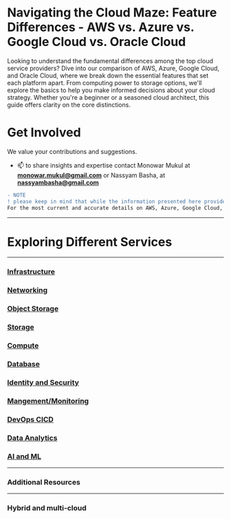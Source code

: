 # Navigating the Cloud Maze: Feature Differences - AWS vs. Azure vs. Google Cloud vs. Oracle Cloud

Looking to understand the fundamental differences among the top cloud service providers? Dive into our comparison of AWS, Azure, Google Cloud, and Oracle Cloud, where we break down the essential features that set each platform apart. From computing power to storage options, we'll explore the basics to help you make informed decisions about your cloud strategy. Whether you're a beginner or a seasoned cloud architect, this guide offers clarity on the core distinctions.

# Get Involved
We value your contributions and suggestions. 
- 📫 to share insights and expertise contact Monowar Mukul at **monowar.mukul@gmail.com** or Nassyam Basha, at **nassyambasha@gmail.com** 

```diff
- NOTE
! please keep in mind that while the information presented here provides a solid foundation, the cloud landscape is dynamic.
For the most current and accurate details on AWS, Azure, Google Cloud, and Oracle Cloud, we recommend consulting the official documentation and websites of the respective providers.
```
------------------------------
# Exploring Different Services
------------------------------
### [Infrastructure](https://github.com/asiandevs/multicloud_comparisons/blob/main/infrastructure.md) 

### [Networking](https://github.com/asiandevs/multicloud_comparisons/blob/main/network.md)

### [Object Storage](https://github.com/asiandevs/multicloud_comparisons/blob/main/obj_storage.md)
### [Storage](https://github.com/asiandevs/multicloud_comparisons/blob/main/storge.md)
### [Compute](https://github.com/asiandevs/multicloud_comparisons/blob/main/compute.md)

### [Database](https://github.com/asiandevs/multicloud_comparisons/blob/main/databasefeatures.md) 

### [Identity and Security](https://github.com/asiandevs/multicloud_comparisons/blob/main/identity-security.md)
  
### [Mangement/Monitoring](https://github.com/asiandevs/multicloud_comparisons/blob/main/monitoringfeatures.md)

### [DevOps CICD](https://github.com/asiandevs/multicloud_comparisons/blob/main/devops-cicd.md)

### [Data Analytics](https://github.com/asiandevs/multicloud_comparisons/blob/main/dataanalysis.md) 

### [AI and ML](https://github.com/asiandevs/multicloud_comparisons/blob/main/ai-ml.md)

----------------------------
### Additional Resources
----------------------------

### Hybrid and multi-cloud
  
 
